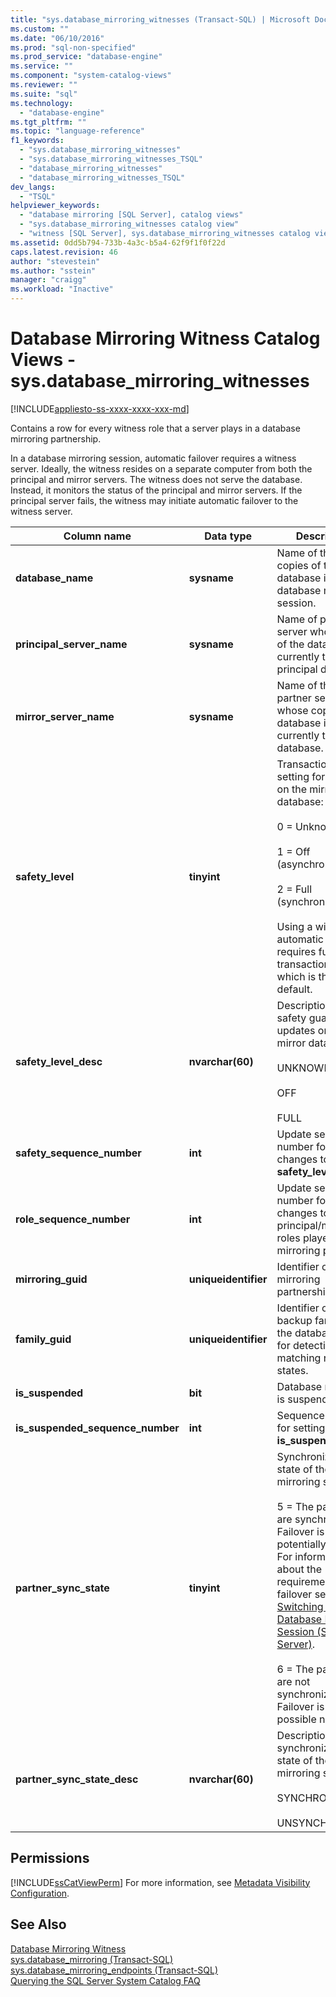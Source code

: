 ```yaml
---
title: "sys.database_mirroring_witnesses (Transact-SQL) | Microsoft Docs"
ms.custom: ""
ms.date: "06/10/2016"
ms.prod: "sql-non-specified"
ms.prod_service: "database-engine"
ms.service: ""
ms.component: "system-catalog-views"
ms.reviewer: ""
ms.suite: "sql"
ms.technology: 
  - "database-engine"
ms.tgt_pltfrm: ""
ms.topic: "language-reference"
f1_keywords: 
  - "sys.database_mirroring_witnesses"
  - "sys.database_mirroring_witnesses_TSQL"
  - "database_mirroring_witnesses"
  - "database_mirroring_witnesses_TSQL"
dev_langs: 
  - "TSQL"
helpviewer_keywords: 
  - "database mirroring [SQL Server], catalog views"
  - "sys.database_mirroring_witnesses catalog view"
  - "witness [SQL Server], sys.database_mirroring_witnesses catalog view"
ms.assetid: 0dd5b794-733b-4a3c-b5a4-62f9f1f0f22d
caps.latest.revision: 46
author: "stevestein"
ms.author: "sstein"
manager: "craigg"
ms.workload: "Inactive"
---
```

# Database Mirroring Witness Catalog Views - sys.database_mirroring_witnesses
[!INCLUDE[appliesto-ss-xxxx-xxxx-xxx-md](../../includes/appliesto-ss-xxxx-xxxx-xxx-md.md)]

  Contains a row for every witness role that a server plays in a database mirroring partnership. 
  
  In a database mirroring session, automatic failover requires a witness server. Ideally, the witness resides on a separate computer from both the principal and mirror servers. The witness does not serve the database. Instead, it monitors the status of the principal and mirror servers. If the principal server fails, the witness may initiate automatic failover to the witness server. 
  
|Column name|Data type|Description|  
|-----------------|---------------|-----------------|  
|**database_name**|**sysname**|Name of the two copies of the database in the database mirroring session.|  
|**principal_server_name**|**sysname**|Name of partner server whose copy of the database is currently the principal database.|  
|**mirror_server_name**|**sysname**|Name of the partner server whose copy of the database is currently the mirror database.|  
|**safety_level**|**tinyint**|Transaction safety setting for updates on the mirror database:<br /><br /> 0 = Unknown state<br /><br /> 1 = Off (asynchronous)<br /><br /> 2 = Full (synchronous)<br /><br /> Using a witness for automatic failover requires full transaction safety, which is the default.|  
|**safety_level_desc**|**nvarchar(60)**|Description of safety guarantee of updates on the mirror database:<br /><br /> UNKNOWN<br /><br /> OFF<br /><br /> FULL|  
|**safety_sequence_number**|**int**|Update sequence number for changes to **safety_level**.|  
|**role_sequence_number**|**int**|Update sequence number for changes to principal/mirror roles played by the mirroring partners.|  
|**mirroring_guid**|**uniqueidentifier**|Identifier of the mirroring partnership.|  
|**family_guid**|**uniqueidentifier**|Identifier of the backup family for the database. Used for detecting matching restore states.|  
|**is_suspended**|**bit**|Database mirroring is suspended.|  
|**is_suspended_sequence_number**|**int**|Sequence number for setting **is_suspended**.|  
|**partner_sync_state**|**tinyint**|Synchronization state of the mirroring session:<br /><br /> 5 = The partners are synchronized. Failover is potentially possible. For information about the requirements for failover see, [Role Switching During a Database Mirroring Session &#40;SQL Server&#41;](../../database-engine/database-mirroring/role-switching-during-a-database-mirroring-session-sql-server.md).<br /><br /> 6 = The partners are not synchronized. Failover is not possible now.|  
|**partner_sync_state_desc**|**nvarchar(60)**|Description of the synchronization state of the mirroring session:<br /><br /> SYNCHRONIZED<br /><br /> UNSYNCHRONIZED|  
  
## Permissions  
 [!INCLUDE[ssCatViewPerm](../../includes/sscatviewperm-md.md)] For more information, see [Metadata Visibility Configuration](../../relational-databases/security/metadata-visibility-configuration.md).  
  
## See Also  
 [Database Mirroring Witness](../../database-engine/database-mirroring/database-mirroring-witness.md)   
 [sys.database_mirroring &#40;Transact-SQL&#41;](../../relational-databases/system-catalog-views/sys-database-mirroring-transact-sql.md)   
 [sys.database_mirroring_endpoints &#40;Transact-SQL&#41;](../../relational-databases/system-catalog-views/sys-database-mirroring-endpoints-transact-sql.md)   
 [Querying the SQL Server System Catalog FAQ](../../relational-databases/system-catalog-views/querying-the-sql-server-system-catalog-faq.md)  
  
  
